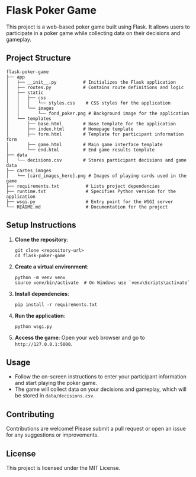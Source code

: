 # Flask Poker Game

This project is a web-based poker game built using Flask. It allows users to participate in a poker game while collecting data on their decisions and gameplay.

## Project Structure

```
flask-poker-game
├── app
│   ├── __init__.py          # Initializes the Flask application
│   ├── routes.py            # Contains route definitions and logic
│   ├── static
│   │   ├── css
│   │   │   └── styles.css    # CSS styles for the application
│   │   └── images
│   │       └── fond_poker.png # Background image for the application
│   └── templates
│       ├── base.html        # Base template for the application
│       ├── index.html       # Homepage template
│       ├── form.html        # Template for participant information form
│       ├── game.html        # Main game interface template
│       └── end.html         # End game results template
├── data
│   └── decisions.csv        # Stores participant decisions and game data
├── cartes_images
│   └── [card_images_here].png # Images of playing cards used in the game
├── requirements.txt          # Lists project dependencies
├── runtime.txt               # Specifies Python version for the application
├── wsgi.py                   # Entry point for the WSGI server
└── README.md                 # Documentation for the project
```

## Setup Instructions

1. **Clone the repository**:
   ```
   git clone <repository-url>
   cd flask-poker-game
   ```

2. **Create a virtual environment**:
   ```
   python -m venv venv
   source venv/bin/activate  # On Windows use `venv\Scripts\activate`
   ```

3. **Install dependencies**:
   ```
   pip install -r requirements.txt
   ```

4. **Run the application**:
   ```
   python wsgi.py
   ```

5. **Access the game**:
   Open your web browser and go to `http://127.0.0.1:5000`.

## Usage

- Follow the on-screen instructions to enter your participant information and start playing the poker game.
- The game will collect data on your decisions and gameplay, which will be stored in `data/decisions.csv`.

## Contributing

Contributions are welcome! Please submit a pull request or open an issue for any suggestions or improvements.

## License

This project is licensed under the MIT License.